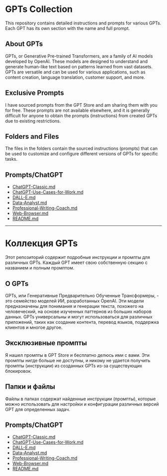 # GPTs Collection

This repository contains detailed instructions and prompts for various GPTs. Each GPT has its own section with the name and full prompt.

## About GPTs

GPTs, or Generative Pre-trained Transformers, are a family of AI models developed by OpenAI. These models are designed to understand and generate human-like text based on patterns learned from vast datasets. GPTs are versatile and can be used for various applications, such as content creation, language translation, customer support, and more.

## Exclusive Prompts

I have sourced prompts from the GPT Store and am sharing them with you for free. These prompts are not available elsewhere, and it is generally difficult for anyone to obtain the prompts (instructions) from created GPTs due to existing restrictions.

## Folders and Files

The files in the folders contain the sourced instructions (prompts) that can be used to customize and configure different versions of GPTs for specific tasks.

## Prompts/ChatGPT

- [ChatGPT-Classic.md](Prompts/ChatGPT/ChatGPT-Classic.md)
- [ChatGPT-Use-Cases-for-Work.md](Prompts/ChatGPT/ChatGPT-Use-Cases-for-Work.md)
- [DALL-E.md](Prompts/ChatGPT/DALL-E.md)
- [Data-Analyst.md](Prompts/ChatGPT/Data-Analyst.md)
- [Professional-Writing-Coach.md](Prompts/ChatGPT/Professional-Writing-Coach.md)
- [Web-Browser.md](Prompts/ChatGPT/Web-Browser.md)
- [README.md](README.md)

---

# Коллекция GPTs

Этот репозиторий содержит подробные инструкции и промпты для различных GPTs. Каждый GPT имеет свою собственную секцию с названием и полным промптом.

## О GPTs

GPTs, или Генеративные Предварительно Обученные Трансформеры, - это семейство моделей ИИ, разработанных OpenAI. Эти модели предназначены для понимания и генерации текста, похожего на человеческий, на основе изученных паттернов из больших наборов данных. GPTs универсальны и могут использоваться для различных приложений, таких как создание контента, перевод языков, поддержка клиентов и многое другое.

## Эксклюзивные промпты

Я нашел промпты в GPT Store и бесплатно делюсь ими с вами. Эти промпты нигде больше не доступны, и никому не удается получить промпты (инструкции) из созданных GPTs из-за существующих блокировок.

## Папки и файлы

Файлы в папках содержат найденные инструкции (промпты), которые можно использовать для настройки и конфигурации различных версий GPT для определенных задач.

## Prompts/ChatGPT

- [ChatGPT-Classic.md](Prompts/ChatGPT/ChatGPT-Classic.md)
- [ChatGPT-Use-Cases-for-Work.md](Prompts/ChatGPT/ChatGPT-Use-Cases-for-Work.md)
- [DALL-E.md](Prompts/ChatGPT/DALL-E.md)
- [Data-Analyst.md](Prompts/ChatGPT/Data-Analyst.md)
- [Professional-Writing-Coach.md](Prompts/ChatGPT/Professional-Writing-Coach.md)
- [Web-Browser.md](Prompts/ChatGPT/Web-Browser.md)
- [README.md](README.md)
